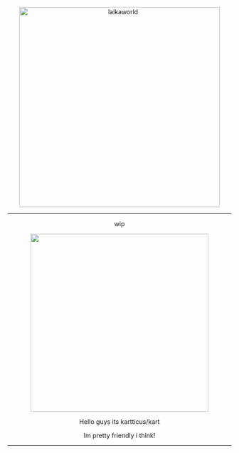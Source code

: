 <p align="center">
    <img width="450" src="https://laikalaika.neocities.org/text.png" alt="laikaworld"> 

</p>


---

<p align="center">    
wip
</p>

<p align="center">
<img width="400" src="https://64.media.tumblr.com/a18f921827fb7339280cf9d9f40819f6/04b76b6cbe096e15-f9/s1280x1920/e94fbc26b1bd9fd38add825af281b42a8573514b.gifv">
</p>


 
<p align="center">    
Hello guys its kartticus/kart 
</p>
<p align="center">    
Im pretty friendly i think!
</p>

---


</p>

